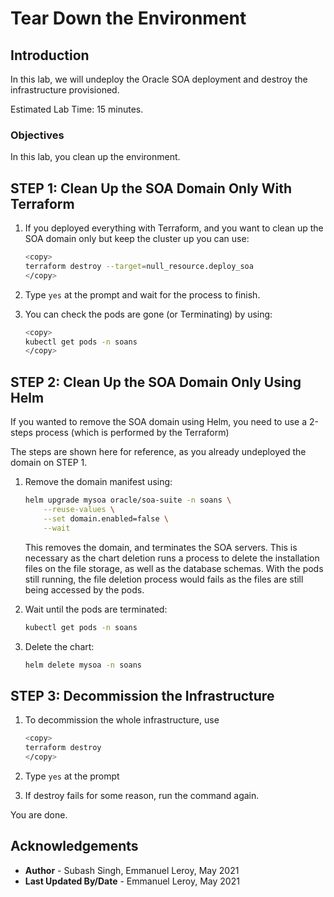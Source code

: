 # Tear Down the Environment

## Introduction

In this lab, we will undeploy the Oracle SOA deployment and destroy the infrastructure provisioned.

Estimated Lab Time: 15 minutes.

### Objectives

In this lab, you clean up the environment.

## **STEP 1:** Clean Up the SOA Domain Only With Terraform

1. If you deployed everything with Terraform, and you want to clean up the SOA domain only but keep the cluster up you can use:

    ```bash
    <copy>
    terraform destroy --target=null_resource.deploy_soa
    </copy>
    ```

2. Type `yes` at the prompt and wait for the process to finish.

3. You can check the pods are gone (or Terminating) by using:

    ```bash
    <copy>
    kubectl get pods -n soans
    </copy>
    ```

## **STEP 2:** Clean Up the SOA Domain Only Using Helm

If you wanted to remove the SOA domain using Helm, you need to use a 2-steps process (which is performed by the Terraform)

The steps are shown here for reference, as you already undeployed the domain on STEP 1.

1. Remove the domain manifest using:

    ```bash
    helm upgrade mysoa oracle/soa-suite -n soans \
        --reuse-values \
        --set domain.enabled=false \
        --wait
    ```

    This removes the domain, and terminates the SOA servers. This is necessary as the chart deletion runs a process to delete the installation files on the file storage, as well as the database schemas. With the pods still running, the file deletion process would fails as the files are still being accessed by the pods.

2. Wait until the pods are terminated:

    ```bash
    kubectl get pods -n soans
    ```

3. Delete the chart:

    ```bash
    helm delete mysoa -n soans
    ```

## **STEP 3:** Decommission the Infrastructure

1. To decommission the whole infrastructure, use

    ```bash
    <copy>
    terraform destroy
    </copy>
    ```

2. Type `yes` at the prompt

3. If destroy fails for some reason, run the command again.

You are done.

## Acknowledgements
 - **Author** - Subash Singh, Emmanuel Leroy, May 2021
 - **Last Updated By/Date** - Emmanuel Leroy, May 2021
